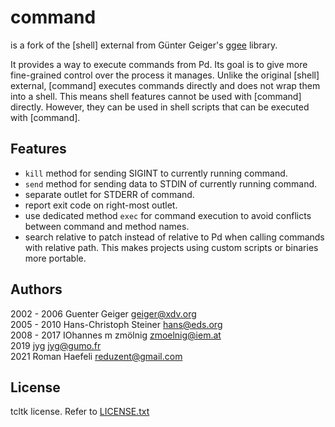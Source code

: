 # command


is a fork of the [shell] external from Günter Geiger's [ggee](https://github.com/pd-externals/ggee)
library.

It provides a way to execute commands from Pd. Its goal is to
give more fine-grained control over the process it manages. Unlike
the original [shell] external, [command] executes commands directly
and does not wrap them into a shell. This means shell features
cannot be used with [command] directly. However, they can be used in
shell scripts that can be executed with [command].


## Features

  * `kill` method for sending SIGINT to currently running command.
  * `send` method for sending data to STDIN of currently running command.
  * separate outlet for STDERR of command.
  * report exit code on right-most outlet.
  * use dedicated method `exec` for command execution to avoid conflicts
    between command and method names.
  * search relative to patch instead of relative to Pd when calling
    commands with relative path. This makes projects using custom scripts
    or binaries more portable.

## Authors

2002 - 2006 Guenter Geiger <geiger@xdv.org>  
2005 - 2010 Hans-Christoph Steiner <hans@eds.org>  
2008 - 2017 IOhannes m zmölnig <zmoelnig@iem.at>  
2019        jyg <jyg@gumo.fr>  
2021        Roman Haefeli <reduzent@gmail.com>  

## License

tcltk license. Refer to [LICENSE.txt](LICENSE.txt)
